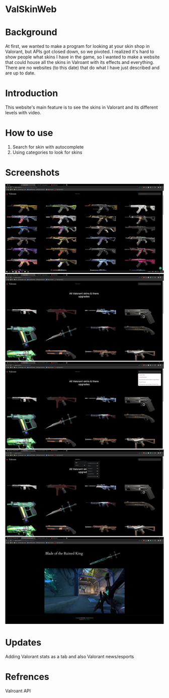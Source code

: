 # ValSkinWeb
# Background
At first, we wanted to make a program for looking at your skin shop in Valorant, but APIs got closed down, so we pivoted. I realized it's hard to show people what skins I have in the game, so I wanted to make a website that could house all the skins in Valroant with its effects and everything. There are no websites (to this date) that do what I have just described and are up to date. 
# Introduction
This website's main feature is to see the skins in Valorant and its different levels with video.
# How to use
1. Search for skin with autocomplete
2. Using categories to look for skins
# Screenshots
![My Image](pics/Capture.PNG)
![My Image](pics/1.PNG)
![My Image](pics/2.PNG)
![My Image](pics/3.PNG)
![My Image](pics/4.PNG)
# Updates
Adding Valorant stats as a tab and also Valorant news/esports
# Refrences
Valroant API

